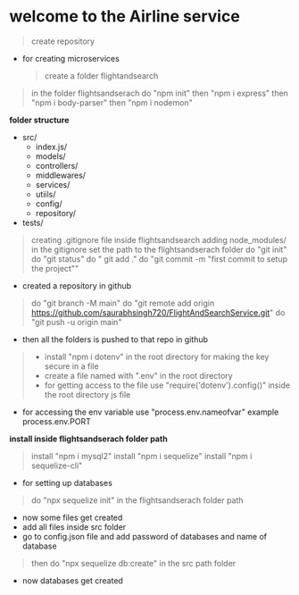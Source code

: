 # welcome to the Airline service
> create repository
- for creating microservices
  > create a folder flightandsearch
> in the folder flightsandserach do "npm init"
> then "npm i express"
> then "npm i body-parser"
> then "npm i nodemon"

**folder structure**
- src/
   - index.js/
   - models/
   - controllers/
   - middlewares/
   - services/
   - utiils/
   - config/
   - repository/
- tests/


> creating .gitignore file inside flightsandsearch
> adding node_modules/ in the gitignore
> set the path to the flightsandserach folder
> do "git init"
> do "git status"
> do " git add ."
> do "git commit -m "first commit to setup the project""
- created a repository in github
> do "git branch -M main" 
> do "git remote add origin https://github.com/saurabhsingh720/FlightAndSearchService.git"
> do "git push -u origin main"
- then all the folders is pushed to that repo in github


> - install "npm i dotenv" in the root directory for making the key secure in a file
> - create a file named with ".env" in the root directory
> - for getting access to the file use "require('dotenv').config()" inside the root directory js file
- for accessing the env variable use "process.env.nameofvar"   example  process.env.PORT

**install inside flightsandserach folder path**
> install "npm i mysql2"
> install "npm i sequelize"
> install "npm i sequelize-cli"


- for setting up databases 
> do "npx sequelize init" in the flightsandserach folder path


- now some files get created
- add all files inside src folder
- go to config.json file and add password of databases and name of database
> then do "npx sequelize db:create" in the src path folder
- now databases get created

